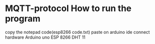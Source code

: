 # MQTT-protocol How to run the program
 copy the notepad code(esp8266 code.txt) 
 paste on arduino ide 
 connect hardware 
   Arduino uno
   ESP 8266
   DHT 11

